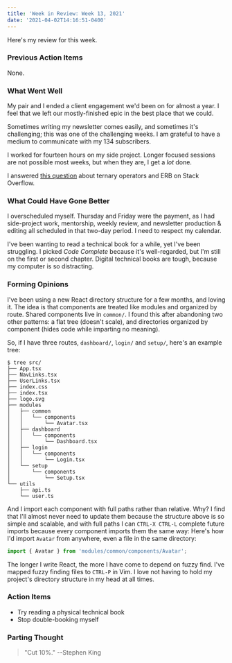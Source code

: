 ```yaml
---
title: 'Week in Review: Week 13, 2021'
date: '2021-04-02T14:16:51-0400'
---
```


Here's my review for this week.

### Previous Action Items

None.

### What Went Well

My pair and I ended a client engagement we'd been on for almost a year. I feel
that we left our mostly-finished epic in the best place that we could.

Sometimes writing my newsletter comes easily, and sometimes it's challenging; this was
one of the challenging weeks. I am grateful to have a medium to communicate
with my 134 subscribers.

I worked for fourteen hours on my side project. Longer focused sessions are not
possible most weeks, but when they are, I get a _lot_ done.

I answered [this question](https://stackoverflow.com/a/66931145/2112512) about
ternary operators and ERB on Stack Overflow.

### What Could Have Gone Better

I overscheduled myself. Thursday and Friday were the payment, as I had
side-project work, mentorship, weekly review, and newsletter production &
editing all scheduled in that two-day period. I need to respect my calendar.

I've been wanting to read a technical book for a while, yet I've been
struggling. I picked _Code Complete_ because it's well-regarded, but I'm still
on the first or second chapter. Digital technical books are tough, because my
computer is so distracting.

### Forming Opinions

I've been using a new React directory structure for a few months, and loving
it. The idea is that components are treated like modules and organized by
route. Shared components live in `common/`. I found this after abandoning two
other patterns: a flat tree (doesn't scale), and directories organized by
component (hides code while imparting no meaning).

So, if I have three routes, `dashboard/`, `login/` and `setup/`, here's an
example tree:

```
$ tree src/
├── App.tsx
├── NavLinks.tsx
├── UserLinks.tsx
├── index.css
├── index.tsx
├── logo.svg
├── modules
│   ├── common
│   │   └── components
│   │       └── Avatar.tsx
│   ├── dashboard
│   │   └── components
│   │       └── Dashboard.tsx
│   ├── login
│   │   └── components
│   │       └── Login.tsx
│   └── setup
│       └── components
│           └── Setup.tsx
└── utils
    ├── api.ts
    └── user.ts
```

And I import each component with full paths rather than relative. Why? I find
that I'll almost never need to update them because the structure above is so
simple and scalable, and with full paths I can `CTRL-X CTRL-L` complete future
imports because every component imports them the same way: Here's how I'd
import `Avatar` from anywhere, even a file in the same directory:

```jsx
import { Avatar } from 'modules/common/components/Avatar';
```

The longer I write React, the more I have come to depend on fuzzy find. I've
mapped fuzzy finding files to `CTRL-P` in Vim. I love not having to hold my
project's directory structure in my head at all times.

### Action Items

- Try reading a physical technical book
- Stop double-booking myself

### Parting Thought

> "Cut 10%."
--Stephen King
